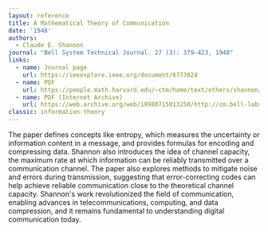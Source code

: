 ```yaml
---
layout: reference
title: A Mathematical Theory of Communication
date: '1948'
authors:
  - Claude E. Shannon
journal: "Bell System Technical Journal. 27 (3): 379–423, 1948"
links:
  - name: Journal page
    url: https://ieeexplore.ieee.org/document/6773024
  - name: PDF
    url: https://people.math.harvard.edu/~ctm/home/text/others/shannon/entropy/entropy.pdf
  - name: PDF (Internet Archive)
    url: https://web.archive.org/web/19980715013250/http://cm.bell-labs.com/cm/ms/what/shannonday/shannon1948.pdf
classic: information-theory
---
```

The paper defines concepts like entropy, which measures the uncertainty or information content in a message, and provides formulas for encoding and compressing data. Shannon also introduces the idea of channel capacity, the maximum rate at which information can be reliably transmitted over a communication channel. The paper also explores methods to mitigate noise and errors during transmission, suggesting that error-correcting codes can help achieve reliable communication close to the theoretical channel capacity. Shannon's work revolutionized the field of communication, enabling advances in telecommunications, computing, and data compression, and it remains fundamental to understanding digital communication today.
